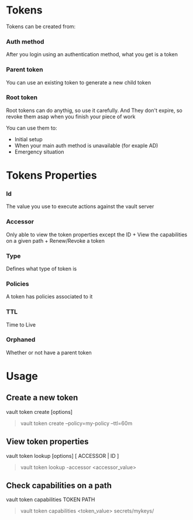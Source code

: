 # Tokens

Tokens can be created from:
### Auth method
After you login using an authentication method, what you get is a token

### Parent token
You can use an existing token to generate a new child token

### Root token
Root tokens can do anythig, so use it carefully. And They don't expire, so revoke them asap when you finish your piece of work

You can use them to:
- Initial setup
- When your main auth method is unavailable (for exaple AD)
- Emergency situation

# Tokens Properties
### Id
The value you use to execute actions against the vault server
### Accessor 
Only able to view the token properties except the ID + View the capabilities on a given path + Renew/Revoke a token
### Type 
Defines what type of token is
### Policies 
A token has policies associated to it
### TTL 
Time to Live
### Orphaned 
Whether or not have a parent token

# Usage

## Create a new token
vault token create [options]  
> vault token create –policy=my-policy –ttl=60m

## View token properties
vault token lookup [options] [ ACCESSOR | ID ]  
> vault token lookup -accessor <accessor_value>

## Check capabilities on a path
vault token capabilities TOKEN PATH  
> vault token capabilities <token_value> secrets/mykeys/

